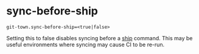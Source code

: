 # sync-before-ship

```
git-town.sync-before-ship=<true|false>
```

Setting this to false disables syncing before a [ship](..commands/ship.md)
command. This may be useful environments where syncing may cause CI to be
re-run.
